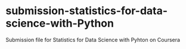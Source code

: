 # submission-statistics-for-data-science-with-Python
Submission file for Statistics for Data Science with Pyhton on Coursera
